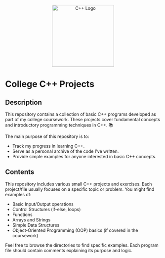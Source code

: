 <p align="center">
  <a href="https://isocpp.org/" target="_blank">
    <img src="https://upload.wikimedia.org/wikipedia/commons/1/18/ISO_C%2B%2B_Logo.svg" alt="C++ Logo" width="200"/>
  </a>
</p>

# College C++ Projects

## Description
This repository contains a collection of basic C++ programs developed as part of my college coursework. These projects cover fundamental concepts and introductory programming techniques in C++. 📚

The main purpose of this repository is to:
* Track my progress in learning C++.
* Serve as a personal archive of the code I've written.
* Provide simple examples for anyone interested in basic C++ concepts.

## Contents
This repository includes various small C++ projects and exercises. Each project/file usually focuses on a specific topic or problem. You might find examples of:
* Basic Input/Output operations
* Control Structures (if-else, loops)
* Functions
* Arrays and Strings
* Simple Data Structures
* Object-Oriented Programming (OOP) basics (if covered in the coursework)

Feel free to browse the directories to find specific examples. Each program file should contain comments explaining its purpose and logic.

